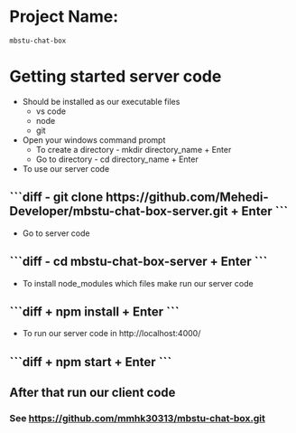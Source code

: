 # Project Name: 
    mbstu-chat-box

# Getting started server code
* Should be installed as our executable files
    * vs code
    * node
    * git
* Open your windows command prompt
    * To create a directory - mkdir directory_name + Enter
    * Go to directory - cd directory_name + Enter
* To use our server code
<h2>
```diff
- git clone https://github.com/Mehedi-Developer/mbstu-chat-box-server.git + Enter
```
</h2>

* Go to server code
<h2>
```diff
- cd mbstu-chat-box-server + Enter
```
</h2>

* To install node_modules which files make run our server code
<h2>
```diff
+ npm install + Enter
```

</h2>

* To run our server code in http://localhost:4000/
<h2>
```diff
+ npm start + Enter
```
</h2>

## After that run our client code

### See https://github.com/mmhk30313/mbstu-chat-box.git